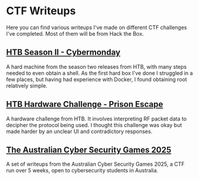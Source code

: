 # CTF Writeups
Here you can find various writeups I've made on different CTF challenges I've completed. Most of them will be from Hack the Box.

## [HTB Season II - Cybermonday](1-initial-enumeration)
A hard machine from the season two releases from HTB, with many steps needed to even obtain a shell. As the first hard box I've done I struggled in a few places, but having had experience with Docker, I found obtaining root relatively simple.

## [HTB Hardware Challenge - Prison Escape](htb-prison-escape)
A hardware challenge from HTB. It involves interpreting RF packet data to decipher the protocol being used. I thought this challenge was okay but made harder by an unclear UI and contradictory responses.

## [The Australian Cyber Security Games 2025](cysea-2025)
A set of writeups from the Australian Cyber Security Games 2025, a CTF run over 5 weeks, open to cybersecurity students in Australia.

